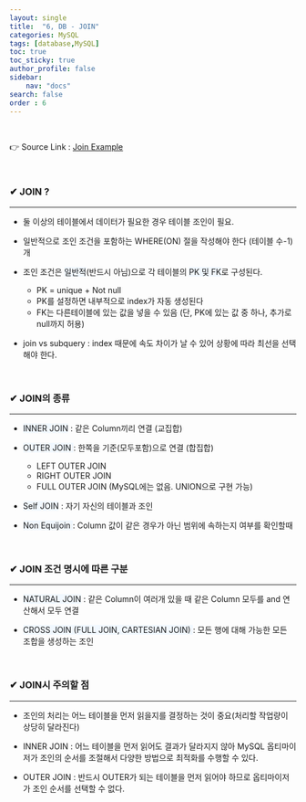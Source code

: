 ```yaml
---
layout: single
title:  "6, DB - JOIN"
categories: MySQL
tags: [database,MySQL]
toc: true
toc_sticky: true
author_profile: false
sidebar:
    nav: "docs"
search: false
order : 6
---
```


<br>

👉 Source Link : [Join Example](https://github.com/Jaehwany/Database/blob/036dc94a641e1156a4abbb18f3fbbba3a5cc7168/2.%20Join/)

<br>

### ✔ JOIN ?

------------------------------------------------------------------

- 둘 이상의 테이블에서 데이터가 필요한 경우 테이블 조인이 필요.

- 일반적으로 조인 조건을 포함하는 WHERE(ON) 절을 작성해야 한다 (테이블 수-1) 개
- 조인 조건은 <span style ="background-color:#f1f8ff">일반적</span>(반드시 아님)으로 각 테이블의 <span style ="background-color:#f1f8ff"> PK 및 FK</span>로 구성된다.
  - PK = unique + Not null
  - PK를 설정하면 내부적으로 index가 자동 생성된다
  - FK는 다른테이블에 있는 값을 넣을 수 있음 (단, PK에 있는 값 중 하나, 추가로 null까지 허용)
- join vs subquery : index 때문에 속도 차이가 날 수 있어 상황에 따라 최선을 선택해야 한다.

<br>

### ✔ JOIN의 종류

------------------------------------------------------------------

- <span style ="background-color:#f1f8ff">INNER JOIN</span> : 같은 Column끼리 연결 (교집합) 

- <span style ="background-color:#f1f8ff">OUTER JOIN </span>: 한쪽을 기준(모두포함)으로 연결 (합집합)
  - LEFT OUTER JOIN
  - RIGHT OUTER JOIN
  - FULL OUTER JOIN (MySQL에는 없음. UNION으로 구현 가능)
- <span style ="background-color:#f1f8ff">Self JOIN</span> : 자기 자신의 테이블과 조인
- <span style ="background-color:#f1f8ff">Non Equijoin </span>: Column 값이 같은 경우가 아닌 범위에 속하는지 여부를 확인할때

<br>

### ✔ JOIN 조건 명시에 따른 구분

------------------------------------------------------------------

- <span style ="background-color:#f1f8ff">NATURAL JOIN</span> : 같은 Column이 여러개 있을 때 같은 Column 모두를 and 연산해서 모두 연결

- <span style ="background-color:#f1f8ff">CROSS JOIN (FULL JOIN, CARTESIAN JOIN) </span> : 모든 행에 대해 가능한 모든 조합을 생성하는 조인

<br>

### ✔ JOIN시 주의할 점

------------------------------------------------------------------

- 조인의 처리는 어느 테이블을 먼저 읽을지를 결정하는 것이 중요(처리할 작업량이 상당히 달라진다)

- INNER JOIN : 어느 테이블을 먼저 읽어도 결과가 달라지지 않아 MySQL 옵티마이저가 조인의 순서를 조절해서 다양한 방법으로 최적화를 수행할 수 있다.
- OUTER JOIN : 반드시 OUTER가 되는 테이블을 먼저 읽어야 하므로 옵티마이저가 조인 순서를 선택할 수 없다.

<br>



